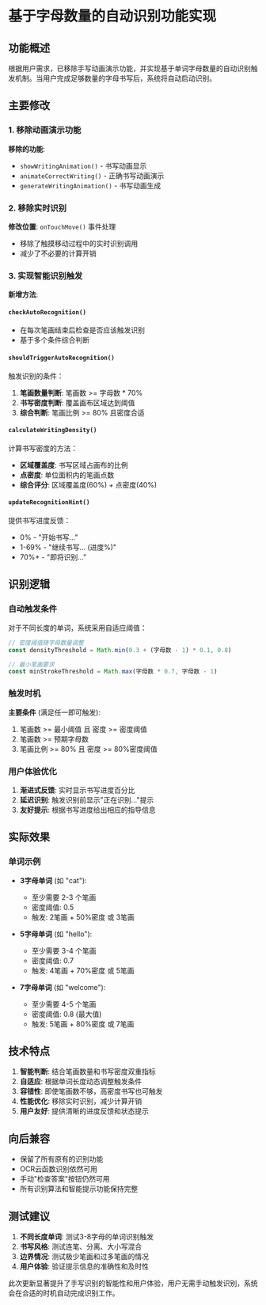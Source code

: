 # 基于字母数量的自动识别功能实现

## 功能概述

根据用户需求，已移除手写动画演示功能，并实现基于单词字母数量的自动识别触发机制。当用户完成足够数量的字母书写后，系统将自动启动识别。

## 主要修改

### 1. 移除动画演示功能

**移除的功能**:
- `showWritingAnimation()` - 书写动画显示
- `animateCorrectWriting()` - 正确书写动画演示
- `generateWritingAnimation()` - 书写动画生成

### 2. 移除实时识别

**修改位置**: `onTouchMove()` 事件处理
- 移除了触摸移动过程中的实时识别调用
- 减少了不必要的计算开销

### 3. 实现智能识别触发

**新增方法**:

#### `checkAutoRecognition()`
- 在每次笔画结束后检查是否应该触发识别
- 基于多个条件综合判断

#### `shouldTriggerAutoRecognition()`
触发识别的条件：
1. **笔画数量判断**: 笔画数 >= 字母数 * 70%
2. **书写密度判断**: 覆盖画布区域达到阈值
3. **综合判断**: 笔画比例 >= 80% 且密度合适

#### `calculateWritingDensity()`
计算书写密度的方法：
- **区域覆盖度**: 书写区域占画布的比例
- **点密度**: 单位面积内的笔画点数
- **综合评分**: 区域覆盖度(60%) + 点密度(40%)

#### `updateRecognitionHint()`
提供书写进度反馈：
- 0% - "开始书写..."
- 1-69% - "继续书写... (进度%)"
- 70%+ - "即将识别..."

## 识别逻辑

### 自动触发条件

对于不同长度的单词，系统采用自适应阈值：

```javascript
// 密度阈值随字母数量调整
const densityThreshold = Math.min(0.3 + (字母数 - 1) * 0.1, 0.8)

// 最小笔画要求
const minStrokeThreshold = Math.max(字母数 * 0.7, 字母数 - 1)
```

### 触发时机

**主要条件** (满足任一即可触发):
1. 笔画数 >= 最小阈值 且 密度 >= 密度阈值
2. 笔画数 >= 预期字母数
3. 笔画比例 >= 80% 且 密度 >= 80%密度阈值

### 用户体验优化

1. **渐进式反馈**: 实时显示书写进度百分比
2. **延迟识别**: 触发识别前显示"正在识别..."提示
3. **友好提示**: 根据书写进度给出相应的指导信息

## 实际效果

### 单词示例

- **3字母单词** (如 "cat"):
  - 至少需要 2-3 个笔画
  - 密度阈值: 0.5
  - 触发: 2笔画 + 50%密度 或 3笔画

- **5字母单词** (如 "hello"):
  - 至少需要 3-4 个笔画
  - 密度阈值: 0.7
  - 触发: 4笔画 + 70%密度 或 5笔画

- **7字母单词** (如 "welcome"):
  - 至少需要 4-5 个笔画
  - 密度阈值: 0.8 (最大值)
  - 触发: 5笔画 + 80%密度 或 7笔画

## 技术特点

1. **智能判断**: 结合笔画数量和书写密度双重指标
2. **自适应**: 根据单词长度动态调整触发条件
3. **容错性**: 即使笔画数不够，高密度书写也可触发
4. **性能优化**: 移除实时识别，减少计算开销
5. **用户友好**: 提供清晰的进度反馈和状态提示

## 向后兼容

- 保留了所有原有的识别功能
- OCR云函数识别依然可用
- 手动"检查答案"按钮仍然可用
- 所有识别算法和智能提示功能保持完整

## 测试建议

1. **不同长度单词**: 测试3-8字母的单词识别触发
2. **书写风格**: 测试连笔、分离、大小写混合
3. **边界情况**: 测试极少笔画和过多笔画的情况
4. **用户体验**: 验证提示信息的准确性和及时性

此次更新显著提升了手写识别的智能性和用户体验，用户无需手动触发识别，系统会在合适的时机自动完成识别工作。 
